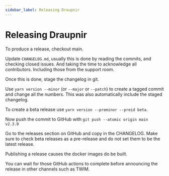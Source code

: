 ```yaml
---
sidebar_label: Releasing Draupnir
---
```


<!-- cspell:ignore TWIM -->

# Releasing Draupnir

To produce a release, checkout main.

Update `CHANGELOG.md`, usually this is done by reading the commits, and checking
closed issues. And taking the time to acknowledge all contributors. Including
those from the support room.

Once this is done, stage the changelog in git.

Use `yarn version --minor` (or `--major` or `--patch`) to create a tagged commit
and change all the numbers. This was also automatically include the staged
changelog.

To create a beta release use `yarn version --preminor --preid beta`.

Now push the commit to GitHub with `git push --atomic origin main v2.3.0`

Go to the releases section on GitHub and copy in the CHANGELOG. Make sure to
check beta releases as a pre-release and do not set them to be the latest
release.

Publishing a release causes the docker images do be built.

You can wait for those GitHub actions to complete before announcing the release
in other channels such as TWIM.
